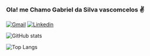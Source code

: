 ### Ola! me Chamo Gabriel da Silva vascomcelos ✌️

[![Gmail](https://img.shields.io/badge/Gmail-D14836?style=for-the-badge&logo=gmail&logoColor=white)](modestiagabriel@gmail.com)
[![Linkedin](https://img.shields.io/badge/LinkedIn-0077B5?style=for-the-badge&logo=linkedin&logoColor=white)](https://www.linkedin.com/in/gabriel-da-silva-vasconcelos-b551b51b6/)

![GitHub stats](https://github-readme-stats.vercel.app/api?username=GutsCarioka&hide=contribs,prs)

![Top Langs](https://github-readme-stats.vercel.app/api/top-langs/?username=GutsCarioka&layout=compact)
